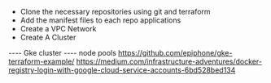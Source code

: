 - Clone the necessary repositories using git and terraform
- Add the manifest files to each repo applications 
- Create a VPC Network
- Create A Cluster

---- Gke cluster
---- node pools
https://github.com/epiphone/gke-terraform-example/
https://medium.com/infrastructure-adventures/docker-registry-login-with-google-cloud-service-accounts-6bd528bed134